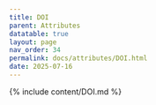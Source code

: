 ```yaml
---
title: DOI
parent: Attributes
datatable: true
layout: page
nav_order: 34
permalink: docs/attributes/DOI.html
date: 2025-07-16
---
```

{% include content/DOI.md %}
